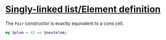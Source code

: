 [1]: https://rosettacode.org/wiki/Singly-linked_list/Element_definition

# [Singly-linked list/Element definition][1]

The `Pair` constructor is exactly equivalent to a cons cell.

```raku
my $elem = 42 => $nextelem;
```